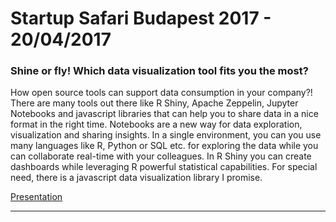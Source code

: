 # Startup Safari Budapest 2017 - 20/04/2017


### Shine or fly! Which data visualization tool fits you the most?

How open source tools can support data consumption in your company?! There are many tools out there like R Shiny, Apache Zeppelin, Jupyter Notebooks and javascript libraries that can help you to share data in a nice format in the right time. Notebooks are a new way for data exploration, visualization and sharing insights. In a single environment, you can you use many languages like R, Python or SQL etc. for exploring the data while you can collaborate real-time with your colleagues. In R Shiny you can create dashboards while leveraging R powerful statistical capabilities. For special need, there is a javascript data visualization library I promise.

[Presentation](https://docs.google.com/presentation/d/15148SKnqtT6dSwl03I5kNX9pLm3sE2sxwitz99EU_As)



---
